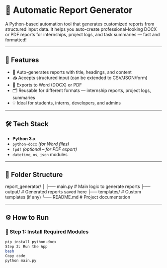 # 📝 Automatic Report Generator

A Python-based automation tool that generates customized reports from structured input data. It helps you auto-create professional-looking DOCX or PDF reports for internships, project logs, and task summaries — fast and formatted!

---

## 🚀 Features

- 🧾 Auto-generates reports with title, headings, and content  
- 📥 Accepts structured input (can be extended to CSV/JSON/form)  
- 📄 Exports to Word (DOCX) or PDF  
- 🗂 Reusable for different formats — internship reports, project logs, summaries  
- 💡 Ideal for students, interns, developers, and admins

---

## 🛠 Tech Stack

- **Python 3.x**  
- `python-docx` *(for Word files)*  
- `fpdf` *(optional – for PDF export)*  
- `datetime`, `os`, `json` modules

---

## 📁 Folder Structure
report_generator/
│
├── main.py # Main logic to generate reports
├── output/ # Generated reports saved here
├── templates/ # Custom templates (if any)
└── README.md # Project documentation


---

## ⚙️ How to Run

### 🔧 Step 1: Install Required Modules

```bash
pip install python-docx
Step 2: Run the App
bash
Copy code
python main.py

